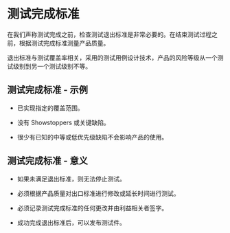 # 测试完成标准

在我们声称测试完成之前，检查测试退出标准是非常必要的。在结束测试过程之前，根据测试完成标准测量产品质量。

退出标准与测试覆盖率相关，采用的测试用例设计技术，产品的风险等级从一个测试级别到另一个测试级别不等。

## 测试完成标准 - 示例

* 已实现指定的覆盖范围。

* 没有 Showstoppers 或关键缺陷。

* 很少有已知的中等或低优先级缺陷不会影响产品的使用。

## 测试完成标准 - 意义

* 如果未满足退出标准，则无法停止测试。

* 必须根据产品质量对出口标准进行修改或延长时间进行测试。

* 必须记录测试完成标准的任何更改并由利益相关者签字。

* 成功完成退出标准后，可以发布测试件。

